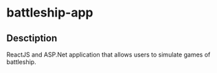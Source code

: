 # battleship-app
## Desctiption
ReactJS and ASP.Net application that allows users to simulate games of battleship. 